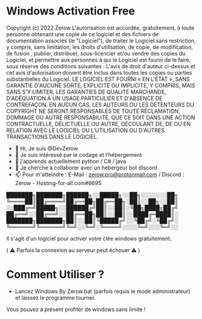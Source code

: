 # Windows Activation Free

Copyright (c) 2022 Zerow
L'autorisation est accordée, gratuitement, à toute personne obtenant une copie de ce logiciel et des fichiers de documentation associés (le "Logiciel"), de traiter le Logiciel sans restriction, y compris, sans limitation, les droits d'utilisation, de copie, de modification, de fusion , publier, distribuer, sous-licencier et/ou vendre des copies du Logiciel, et permettre aux personnes à qui le Logiciel est fourni de le faire, sous réserve des conditions suivantes :
L'avis de droit d'auteur ci-dessus et cet avis d'autorisation doivent être inclus dans toutes les copies ou parties substantielles du Logiciel.
LE LOGICIEL EST FOURNI « EN L'ÉTAT », SANS GARANTIE D'AUCUNE SORTE, EXPLICITE OU IMPLICITE, Y COMPRIS, MAIS SANS S'Y LIMITER, LES GARANTIES DE QUALITÉ MARCHANDE, D'ADÉQUATION À UN USAGE PARTICULIER ET D'ABSENCE DE CONTREFAÇON. EN AUCUN CAS, LES AUTEURS OU LES DÉTENTEURS DU COPYRIGHT NE SERONT RESPONSABLES DE TOUTE RÉCLAMATION, DOMMAGE OU AUTRE RESPONSABILITÉ, QUE CE SOIT DANS UNE ACTION CONTRACTUELLE, DÉLICTUELLE OU AUTRE, DÉCOULANT DE, DE OU EN RELATION AVEC LE LOGICIEL OU L'UTILISATION OU D'AUTRES TRANSACTIONS DANS LE LOGICIEL.

- 👋 Hi, Je suis @DevZerow
- 👀 Je suis intéressé par le codage et l'hébergement
- 🌱 j'apprends actuellement python / C# / java
- 💞️ Je cherche à collaborer avec un hébergeur bot discord
- 📫 Pour m'atteindre : E-Mail : zerow.pro@protonmail.com / Discord : Zerow - Hosting-for-all.com#6695
 
 ███████╗███████╗██████╗░░█████╗░░██╗░░░░░░░██╗
╚════██║██╔════╝██╔══██╗██╔══██╗░██║░░██╗░░██║
░░███╔═╝█████╗░░██████╔╝██║░░██║░╚██╗████╗██╔╝
██╔══╝░░██╔══╝░░██╔══██╗██║░░██║░░████╔═████║░
███████╗███████╗██║░░██║╚█████╔╝░░╚██╔╝░╚██╔╝░
╚══════╝╚══════╝╚═╝░░╚═╝░╚════╝░░░░╚═╝░░░╚═╝░░

Il s'agit d'un logiciel pour activer votre clée windows gratuitement. 

( ⚠ Parfois la connexion au serveur peut échouer ⚠ )

# Comment Utiliser ?

- Lancez Windows By Zerow.bat (parfois requis le mode administrateur) et laissez le programme tourner.

Vous pouvez à présent profiter de windows sans limite !
